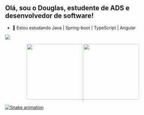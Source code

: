 ## Olá, sou o Douglas, estudente de ADS e desenvolvedor de software!

- 🌱 Estou estudando Java | Spring-boot | TypeScript | Angular

<a href="https://www.linkedin.com/in/douglas-silva-aa45b2154/" target="_blank"><img src="https://img.shields.io/badge/-LinkedIn-%230077B5?style=for-the-badge&logo=linkedin&logoColor=white" target="_blank"></a>

<div align="center">
  <a href="https://github.com/DoougSilva">
  <img height="180em" src="https://github-readme-stats.vercel.app/api?username=DoougSilva&show_icons=true&theme=dracula&include_all_commits=true&count_private=true"/>
  <img height="180em" src="https://github-readme-stats.vercel.app/api/top-langs/?username=DoougSilva&layout=compact&langs_count=7&theme=dracula"/>
</div>

 ![Snake animation](https://github.com/DoougSilva/DoougSilva/blob/output/github-contribution-grid-snake.svg)
